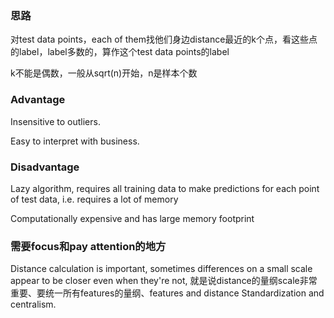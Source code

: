 ### 思路

对test data points，each of them找他们身边distance最近的k个点，看这些点的label，label多数的，算作这个test data points的label

k不能是偶数，一般从sqrt(n)开始，n是样本个数

### Advantage

Insensitive to outliers.

Easy to interpret with business.

### Disadvantage

Lazy algorithm, requires all training data to make predictions for each point of test data, i.e. requires a lot of memory

Computationally expensive and has large memory footprint

### 需要focus和pay attention的地方

Distance calculation is important, sometimes differences on a small scale appear to be closer even when they're not, 就是说distance的量纲scale非常重要、要统一所有features的量纲、features and distance Standardization and centralism.